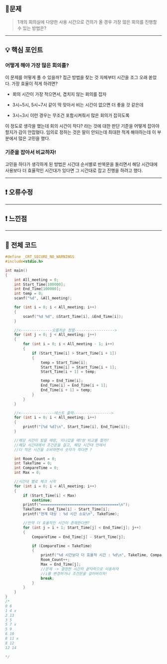 ## 📑문제
> 1개의 회의실에 다양한 사용 시간으로 건의가 올 경우 가장 많은 회의를 진행할 수 있는 방법은?

* * *
## 💡 핵심 포인트
### 어떻게 해야 가장 많은 회의를?
이 문제를 어떻게 풀 수 있을까? 접근 방법을 찾는 것 자체부터 시간을 조그 오래 쏟았다. 가장 효율이 적게 하려면?

* 회의 시간이 가장 적으면서, 겹치지 않는 회의를 잡자

* 3시~5시, 5시~7시 같이 딱 맞아서 비는 시간이 없으면 더 좋을 것 같은데

* 3시~3시 이런 경우는 무조건 포함시켜줘서 많은 회의가 잡히도록

이 정도로 생각을 했는데 회의 시간이 작다? 라는 것에 대한 판단 기준을 어떻게 잡아야할지가 감이 안잡혔다. 임의로 정하는 것은 말이 안되는데 최대한 적게 해야하는데 이 부분에서 많은 고민을 했다. 

### 기준을 잡아서 비교하자!
고민을 하다가 생각하게 된 방법은 시간대 순서별로 반복문을 돌리면서 해당 시간대에 사용보다 더 효율적인 시간대가 있다면 그 시간대로 잡고 진행을 하려고 했다.
___

## ❗ 오류수정
___

## ❗ 느낀점

_ _ _
## **🧾 전체 코드**
```c
#define _CRT_SECURE_NO_WARNINGS 
#include<stdio.h>

int main()
{
	int All_meeting = 0;
	int Start_Time[100000];
	int End_Time[100000];
	int temp = 0;
	scanf("%d", &All_meeting);

	for (int i = 0; i < All_meeting; i++)
	{
		scanf("%d %d", &Start_Time[i], &End_Time[i]);
	}

	//<--------------오름차순 정렬------------------>
	for (int j = 0; j < All_meeting; j++)
	{
		for (int i = 0; i < All_meeting - 1; i++)
		{
			if (Start_Time[i] > Start_Time[i + 1])
			{
				temp = Start_Time[i];
				Start_Time[i] = Start_Time[i + 1];
				Start_Time[i + 1] = temp;

				temp = End_Time[i];
				End_Time[i] = End_Time[i + 1];
				End_Time[i + 1] = temp;
			}
		}
	}

	//<---------------테스트 출력----------------->
	for (int i = 0; i < All_meeting; i++)
	{
		printf("[%d %d]\n",	Start_Time[i], End_Time[i]);
	}

	//해당 시간이 됬을 때랑, 지나갔을 떄?랑 비교를 할까?
	//해당 시간대에서 조건문을 걸고, 해당 시간대 안에서
	//더 적은 시간을 소비하면서 숫자가 작다면 ?

	int Room_Count = 0;
	int TakeTime = 0;
	int CompareTime = 0;
	int Max = 0;

	//시간대 별로 체크 시작
	for (int i = 0; i < All_meeting; i++)
	{
		if (Start_Time[i] < Max)
			continue;
		printf("===================================\n");
		TakeTime = End_Time[i] - Start_Time[i];
		printf("현재 대상 : %d 시간 소요\n", TakeTime);

		//만약 더 효율적인 시간이 존재한다면?
		for (int j = i + 1; Start_Time[j] < End_Time[j]; j++)
		{
			CompareTime = End_Time[j] - Start_Time[j];

			if (CompareTime < TakeTime)
			{
				printf("%d 시간보다 더 효율적 시간 : %d\n", TakeTime, CompareTime);
				Room_Count++;
				Max = End_Time[j];
				//문제 -> 결정한 시간의 끝자락으로 이동하자
				//i를 변경하거나 조건문을 걸어버리자!
				break;
			}
		}
	}
}
/*
0 6 
1 4 x 
2 13
3 5 
5 7 x 
5 9 
6 10
8 11 x
8 12
12 14 

*/
```